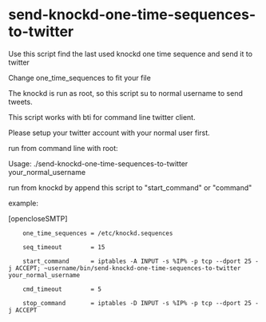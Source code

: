 send-knockd-one-time-sequences-to-twitter
===================================

Use this script find the last used knockd one time sequence and send it to twitter

Change one_time_sequences to fit your file

The knockd is run as root, so this script su to normal username to send tweets.

This script works with bti for command line twitter client.

Please setup your twitter account with your normal user first.


run from command line with root:

Usage: ./send-knockd-one-time-sequences-to-twitter  your_normal_username


run from knockd by append this script to "start_command" or "command"

example:

[opencloseSMTP]

        one_time_sequences = /etc/knockd.sequences

        seq_timeout        = 15

        start_command      = iptables -A INPUT -s %IP% -p tcp --dport 25 -j ACCEPT; ~username/bin/send-knockd-one-time-sequences-to-twitter  your_normal_username

        cmd_timeout        = 5

        stop_command       = iptables -D INPUT -s %IP% -p tcp --dport 25 -j ACCEPT
